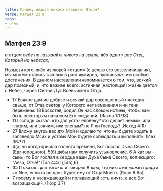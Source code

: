 ```yaml
---
title: Почему нельзя никого называть Отцом?
verse: Матфея 23:9
tags: 
- отец
---
```


## Матфея 23:9

*и отцом себе не называйте никого на земле, ибо один у вас Отец, Который на небесах;*

Называя кого-либо из людей «отцом» (с целью его возвеличивания), мы можем ставить таковых в ранг кумиров, приписывая им особые достижения. В данном наставлении напоминается о том, что, всякий дар полезный, и, что важнее всего: истинная (настоящая) жизнь даётся с Небес, через Святой Дух Всевышнего Отца. 

- 17 Всякое даяние доброе и всякий дар совершенный нисходит свыше, от Отца светов, у Которого нет изменения и ни тени перемены. 18 Восхотев, родил Он нас словом истины, чтобы нам быть некоторым начатком Его созданий. (Иаков 1:17,18)
- 11 Господь сказал: кто дал уста человеку? кто делает немым, или глухим, или зрячим, или слепым? не Я ли Господь? (Исход 4:11)
- 27 Вложу внутрь вас дух Мой и сделаю то, что вы будете ходить в заповедях Моих и уставы Мои будете соблюдать и выполнять. (Иез 36:27)
- 4(а) но когда пришла полнота времени, Бог послал Сына Своего (Единородного), 5(б) дабы нам получить усыновление. 6 А как вы - сыны, то Бог послал в сердца ваши Духа Сына Своего, вопиющего: "Авва, Отче!" (Гал 4:4(а),5(б),6)
- 65 И сказал: для того-то и говорил Я вам, что никто не может придти ко Мне, если то не дано будет ему от Отца Моего. (Иоан 6:65)
- 7 посему и насаждающий и поливающий есть ничто, а все Бог возращающий. (1Кор 3:7)